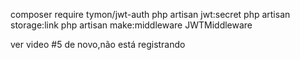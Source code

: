 composer require tymon/jwt-auth
php artisan jwt:secret
php artisan storage:link
php artisan make:middleware JWTMiddleware

ver video #5 de novo,não está registrando

